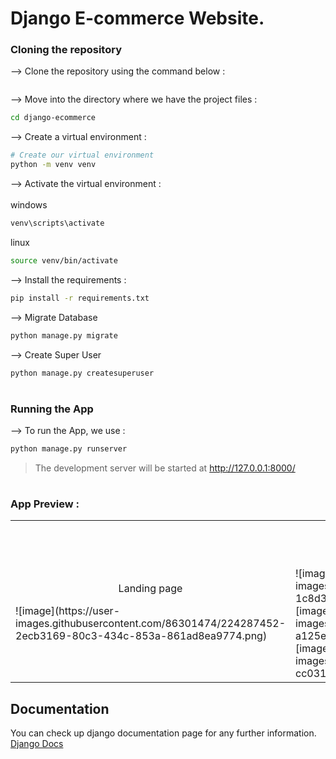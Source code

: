 # Django E-commerce Website.

### Cloning the repository

--> Clone the repository using the command below :
```bash


```

--> Move into the directory where we have the project files : 
```bash
cd django-ecommerce

```

--> Create a virtual environment :
```bash
# Create our virtual environment
python -m venv venv

```

--> Activate the virtual environment : <br><br>
windows
```bash
venv\scripts\activate

```
linux
```bash
source venv/bin/activate

```

--> Install the requirements :
```bash
pip install -r requirements.txt

```

--> Migrate Database
```bash
python manage.py migrate

```

--> Create Super User
```bash
python manage.py createsuperuser

```

#

### Running the App

--> To run the App, we use :
```bash
python manage.py runserver

```

>  The development server will be started at http://127.0.0.1:8000/

#

### App Preview :

<table width="100%"> 
<tr>
<td width="50%">      
&nbsp; 
<br>
<p align="center">
  Landing page
</p>
![image](https://user-images.githubusercontent.com/86301474/224287452-2ecb3169-80c3-434c-853a-861ad8ea9774.png)

</td> 
<td width="50%">
<br>
<p align="center">
  More view on landing page
</p>
 ![image](https://user-images.githubusercontent.com/86301474/224287527-1c8d35ab-5288-42b0-9de5-31e52277481b.png)
 ![image](https://user-images.githubusercontent.com/86301474/224287615-a125e7aa-eb7b-4601-b3fb-877947183a46.png)
![image](https://user-images.githubusercontent.com/86301474/224287750-cc0316bf-999b-4a43-8930-13e0c3b8131d.png)


</td>
</table>


## Documentation
You can check up django documentation page for any further information.
[Django Docs](https://docs.djangoproject.com/en/4.0/)
